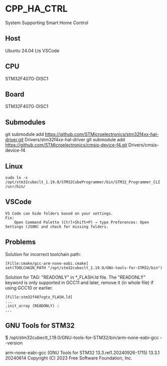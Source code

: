 # CPP_HA_CTRL

System Supporting Smart Home Control

## Host

Ubuntu 24.04 Lts
VSCode

## CPU

STM32F407G-DISC1

## Board

STM32F407G-DISC1

## Submodules

git submodule add https://github.com/STMicroelectronics/stm32f4xx-hal-driver.git Drivers/stm32f4xx-hal-driver
git submodule add https://github.com/STMicroelectronics/cmsis-device-f4.git Drivers/cmsis-device-f4

## Linux

    sudo ln -s /opt/stm32cubeclt_1.19.0/STM32CubeProgrammer/bin/STM32_Programmer_CLI /usr/bin/

## VSCode

    VS Code can hide folders based on your settings.
    Fix:
        Open Command Palette (Ctrl+Shift+P) → type Preferences: Open Settings (JSON) and check for missing folders.

## Problems

Solution for incorrect toolchain path:

    [Fille:cmake/gcc-arm-none-eabi.cmake]
    set(TOOLCHAIN_PATH "/opt/stm32cubeclt_1.19.0/GNU-tools-for-STM32/bin")

Solution for TAG: "READONLY" in *_FLASH.ld  file. The "READONLY" keyword is only supported in GCC11 and later,
remove it (in whole file) if using GCC10 or earlier.

    [Fille:stm32f407vgtx_FLASH.ld]
    ...
    .init_array (READONLY) :
    ...

## GNU Tools for STM32

$ /opt/stm32cubeclt_1.19.0/GNU-tools-for-STM32/bin/arm-none-eabi-gcc --version

arm-none-eabi-gcc (GNU Tools for STM32 13.3.rel1.20240926-1715) 13.3.1 20240614
Copyright (C) 2023 Free Software Foundation, Inc.
